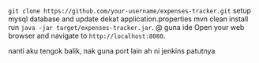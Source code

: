 

`git clone https://github.com/your-username/expenses-tracker.git`
setup mysql database and update dekat application.properties
mvn clean install
run `java -jar target/expenses-tracker.jar`. @ guna ide
Open your web browser and navigate to `http://localhost:8080`.

nanti aku tengok balik, nak guna port lain ah ni jenkins patutnya

